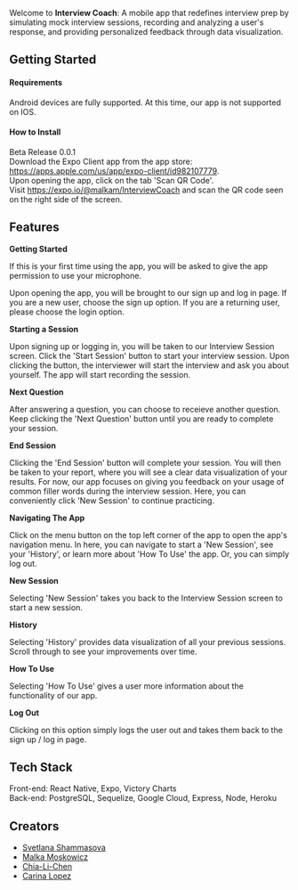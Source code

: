 Welcome to **Interview Coach**: A mobile app that redefines interview prep by simulating mock interview sessions, recording and analyzing a user's response, and providing personalized feedback through data visualization.

## Getting Started

#### Requirements

Android devices are fully supported. At this time, our app is not supported on IOS. 

#### How to Install

Beta Release 0.0.1  
Download the Expo Client app from the app store: https://apps.apple.com/us/app/expo-client/id982107779.  
Upon opening the app, click on the tab 'Scan QR Code'.   
Visit https://expo.io/@malkam/InterviewCoach and scan the QR code seen on the right side of the screen. 

## Features

**Getting Started**

If this is your first time using the app, you will be asked to give the app permission to use your microphone.    

Upon opening the app, you will be brought to our sign up and log in page. If you are a new user, choose the sign up option. If you are a returning user, please choose the login option. 


**Starting a Session**

Upon signing up or logging in, you will be taken to our Interview Session screen. Click the 'Start Session' button to start your interview session. Upon clicking the button, the interviewer will start the interview and ask you about yourself. The app will start recording the session. 

**Next Question**

After answering a question, you can choose to receieve another question. Keep clicking the 'Next Question' button until you are ready to complete your session. 

**End Session**

Clicking the 'End Session' button will complete your session. You will then be taken to your report, where you will see a clear data visualization of your results. For now, our app focuses on giving you feedback on your usage of common filler words during the interview session. Here, you can conveniently click 'New Session' to continue practicing. 

**Navigating The App**

Click on the menu button on the top left corner of the app to open the app's navigation menu. In here, you can navigate to start a 'New Session', see your 'History', or learn more about 'How To Use' the app. Or, you can simply log out. 

**New Session**

Selecting 'New Session' takes you back to the Interview Session screen to start a new session. 

**History**

Selecting 'History' provides data visualization of all your previous sessions. Scroll through to see your improvements over time. 

**How To Use**

Selecting 'How To Use' gives a user more information about the functionality of our app. 

**Log Out**

Clicking on this option simply logs the user out and takes them back to the sign up / log in page. 


## Tech Stack

Front-end: React Native, Expo, Victory Charts  
Back-end: PostgreSQL, Sequelize, Google Cloud, Express, Node, Heroku  

## Creators 
- [Svetlana Shammasova](https://github.com/GNz11) 
- [Malka Moskowicz](https://github.com/malkamoskowicz)
- [Chia-Li-Chen](https://github.com/Chia-Li-Chen)
- [Carina Lopez](https://github.com/CarinaLR)
